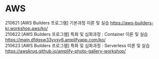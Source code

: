 # AWS
210621 [AWS Builders 프로그램] 기본과정 이론 및 실습 https://aws-builders-kr.workshop.aws/ko/  
210622 [AWS Builders 프로그램] 특화 및 심화과정 : Container 이론 및 실습 https://main.dfdgsw33yvsy6.amplifyapp.com/ko/  
210623 [AWS Builders 프로그램] 특화 및 심화과정 : Serverless 이론 및 실습 https://awskrug.github.io/amplify-photo-gallery-workshop/  
